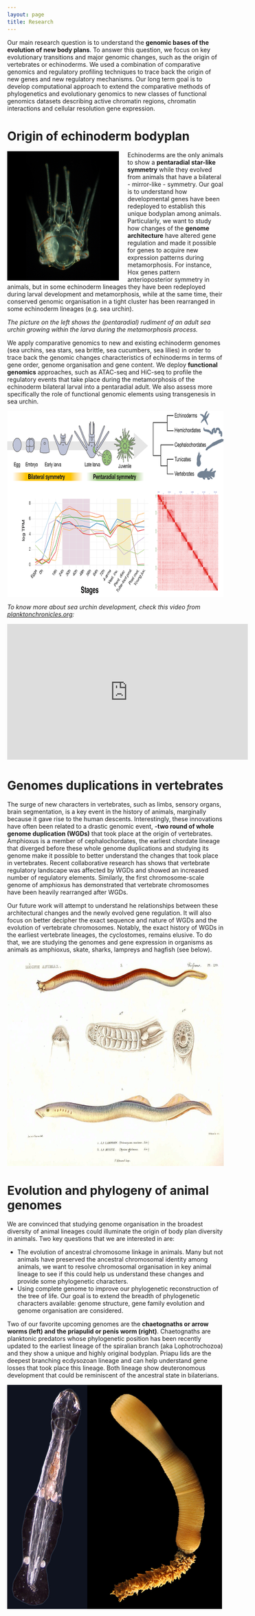 ```yaml
---
layout: page
title: Research
---
```


Our main research question is to understand the **genomic bases of the evolution of new body plans**. To answer this question, we focus on key evolutionary transitions and major genomic changes, such as the origin of vertebrates or echinoderms. We used a combination of comparative genomics and regulatory profiling techniques to trace back the origin of new genes and new regulatory mechanisms. Our long term goal is to develop computational approach to extend the comparative methods of phylogenetics and evolutionary genomics to new classes of functional genomics datasets describing active chromatin regions, chromatin interactions and cellular resolution gene expression. 

# Origin of echinoderm bodyplan

<div style="float: left;padding-right:20px">
    <img align="left" width="260" height="300" src="/assets/image.pgen.v08.i12.g001.png" >
</div>


Echinoderms are the only animals to show a **pentaradial star-like symmetry** while they evolved from animals that have a bilateral - mirror-like - symmetry. Our goal is to understand how developmental genes have been redeployed to establish this unique bodyplan among animals. Particularly, we want to study how changes of the **genome architecture** have altered gene regulation and made it possible for genes to acquire new expression patterns during metamorphosis. For instance, Hox genes pattern anterioposterior symmetry in animals, but in some echinoderm lineages they have been redeployed during larval development and metamorphosis, while at the same time, their conserved genomic organisation in a tight cluster has been rearranged in some echinoderm lineages (e.g. sea urchin).

*The picture on the left shows the (pentaradial) rudiment of an adult sea urchin growing within the larva during the metamorphosis process.*

We apply comparative genomics to new and existing echinoderm genomes (sea urchins, sea stars, sea brittle, sea cucumbers, sea lilies) in order to trace back the genomic changes characteristics of echinoderms in terms of gene order, genome organisation and gene content. We deploy **functional genomics** approaches, such as ATAC-seq and HiC-seq to profile the regulatory events that take place during the metamorphosis of the echinoderm bilateral larval into a pentaradial adult. We also assess more specifically the role of functional genomic elements using transgenesis in sea urchin. 


<div style="float:center">
    <img align="center" width="800" height="432 " src="/assets/echinoreg.png" >
</div>


*To know more about sea urchin development, check this video from [planktonchronicles.org](http://planktonchronicles.org/):*

<iframe width="560" height="315" src="https://www.youtube.com/embed/P_DeL6kkRhE?start=85" frameborder="0" allow="accelerometer; autoplay; encrypted-media; gyroscope; picture-in-picture" allowfullscreen></iframe>





# Genomes duplications in vertebrates

The surge of new characters in vertebrates, such as limbs, sensory organs, brain segmentation, is a key event in the history of animals, marginally because it gave rise to the human descents. Interestingly, these innovations have often been related to a drastic genomic event, **-two round of whole genome duplication (WGDs)** that took place at the origin of vertebrates. Amphioxus is a member of cephalochordates, the earliest chordate lineage that diverged before these whole genome duplications and studying its genome make it possible to better understand the changes that took place in vertebrates. Recent collaborative research has shows that vertebrate regulatory landscape was affected by WGDs and showed an increased number of regulatory elements. Similarly, the first chromosome-scale genome of amphioxus has demonstrated that vertebrate chromosomes have been heavily rearranged after WGDs. 

Our future work will attempt to understand he relationships between these architectural changes and the newly evolved gene regulation. It will also focus on better decipher the exact sequence and nature of WGDs and the evolution of vertebrate chromosomes. Notably, the exact history of WGDs in the earliest vertebrate lineages, the cyclostomes, remains elusive. To do that, we are studying the genomes and gene expression in organisms as animals as amphioxus, skate, sharks, lampreys and hagfish (see below).


<div style="float:center">
    <img align="center" width="600" height="480 " src="/assets/Cuvier-120-Myxine-Lamproie116.jpg" >
</div>




# Evolution and phylogeny of animal genomes

We are convinced that studying genome organisation in the broadest diversity of animal lineages could illuminate the origin of body plan diversity in animals. Two key questions that we are interested in are: 
- The evolution of ancestral chromosome linkage in animals. Many but not animals have preserved the ancestral chromosomal identity among animals, we want to resolve chromosomal organisation in key animal lineage to see if this could help us understand these changes and provide some phylogenetic characters. 
- Using complete genome to improve our phylogenetic reconstruction of the tree of life. Our goal is to extend the breadth of phylogenetic characters available: genome structure, gene family evolution and genome organisation are considered. 

Two of our favorite upcoming genomes are the **chaetognaths or arrow worms (left) and the priapulid or penis worm (right)**. Chaetognaths are planktonic predators whose phylogenetic position has been recently updated to the earliest lineage of the spiralian branch (aka Lophotrochozoa) and they show a unique and highly original bodyplan. Priapu
lids are the deepest branching ecdysozoan lineage and can help understand gene losses that took place this lineage. Both lineage show deuteronomous development that could be reminiscent of the ancestral state in bilaterians.  

<div style="float:center">
    <img align="center" width="500" height="520 " src="/assets/chaeto_priap.jpg" >
</div>




